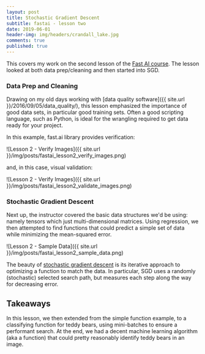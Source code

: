 ```yaml
---
layout: post
title: Stochastic Gradient Descent
subtitle: fastai - lesson two
date: 2019-06-01
header-img: img/headers/crandall_lake.jpg
comments: true
published: true
---
```


This covers my work on the second lesson of the [Fast AI course](https://course.fast.ai/).  The lesson looked at both data prep/cleaning and then started into SGD.

### Data Prep and Cleaning

Drawing on my old days working with [data quality software]({{ site.url }}/2016/09/05/data_quality/), this lesson emphasized the importance of good data sets, in particular good training sets.  Often a good scripting language, such as Python, is ideal for the wrangling required to get data ready for your project.

In this example, fast.ai library provides verification:

![Lesson 2 - Verify Images]({{ site.url }}/img/posts/fastai_lesson2_verify_images.png)

and, in this case, visual validation:

![Lesson 2 - Verify Images]({{ site.url }}/img/posts/fastai_lesson2_validate_images.png)

### Stochastic Gradient Descent

Next up, the instructor covered the basic data structures we'd be using: namely tensors which just multi-dimensional matrices.  Using regression, we then attempted to find functions that could predict a simple set of data while minimizing the mean-squared error. 

![Lesson 2 - Sample Data]({{ site.url }}/img/posts/fastai_lesson2_sample_data.png)

The beauty of [stochastic gradient descent](https://en.wikipedia.org/wiki/Stochastic_gradient_descent) is its iterative approach to optimizing a function to match the data.  In particular, SGD uses a randomly (stochastic) selected search path, but measures each step along the way for decreasing error.

## Takeaways

In this lesson, we then extended from the simple function example, to a classifying function for teddy bears, using mini-batches to ensure a performant search.  At the end, we had a decent machine learning algorithm (aka a function) that could pretty reasonably identify teddy bears in an image.
